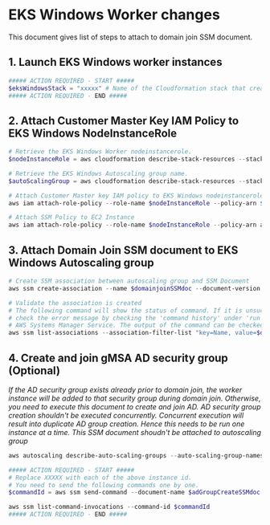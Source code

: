 # EKS Windows Worker changes
This document gives list of steps to attach to domain join SSM document.

## 1. Launch EKS Windows worker instances
```powershell
##### ACTION REQUIRED - START #####
$eksWindowsStack = "xxxxx" # Name of the Cloudformation stack that created EKS Windows worker nodes.
##### ACTION REQUIRED - END #####
```

## 2. Attach Customer Master Key IAM Policy to EKS Windows NodeInstanceRole
```powershell
# Retrieve the EKS Windows Worker nodeinstancerole.
$nodeInstanceRole = aws cloudformation describe-stack-resources --stack-name $eksWindowsStack --query "StackResources[?ResourceType=='AWS::IAM::Role'].PhysicalResourceId" --output text

# Retrieve the EKS Windows Autoscaling group name.
$autoScalingGroup = aws cloudformation describe-stack-resources --stack-name $eksWindowsStack --query "StackResources[?ResourceType=='AWS::AutoScaling::AutoScalingGroup'].PhysicalResourceId" --output text

# Attach Customer Master key IAM policy to EKS Windows nodeinstancerole.
aws iam attach-role-policy --role-name $nodeInstanceRole --policy-arn $CMKPolicyArn

# Attach SSM Policy to EC2 Instance
aws iam attach-role-policy --role-name $nodeInstanceRole --policy-arn arn:aws:iam::aws:policy/service-role/AmazonEC2RoleforSSM
```

## 3. Attach Domain Join SSM document to EKS Windows Autoscaling group
```powershell
# Create SSM association between autoscaling group and SSM Document
aws ssm create-association --name $domainjoinSSMdoc --document-version 1 --targets "Key=tag:aws:autoscaling:groupName,Values=$autoScalingGroup"

# Validate the association is created
# The following command will show the status of command. If it is unsuccessful, you can
# check the error message by checking the 'command history' under 'run command' in the
# AWS Systems Manager Service. The output of the command can be checked by clicking on the instance id.
aws ssm list-associations --association-filter-list "key=Name, value=$domainjoinSSMdoc"
```

## 4. Create and join gMSA AD security group (Optional)
*If the AD security group exists already prior to domain join, the worker instance will be added to that security group during domain join. Otherwise, you need to execute this document to create and join AD. AD security group creation shouldn't be executed concurrently. Concurrent execution will result into duplicate AD group creation. Hence this needs to be run one instance at a time. This SSM document shoudn't be attached to autoscaling group*

```powershell
aws autoscaling describe-auto-scaling-groups --auto-scaling-group-names $autoScalingGroup --query "AutoScalingGroups[*].Instances[*].InstanceId" --output text

##### ACTION REQUIRED - START #####
# Replace XXXXX with each of the above instance id.
# You need to send the following commands one by one.
$commandId = aws ssm send-command --document-name $adGroupCreateSSMdoc --targets "Key=InstanceIds, Values=XXXXX" --parameters "ADSecurityGroup=$gMSAADSecurityGroup" --query "Command.CommandId" --output text

aws ssm list-command-invocations --command-id $commandId
##### ACTION REQUIRED - END #####
```